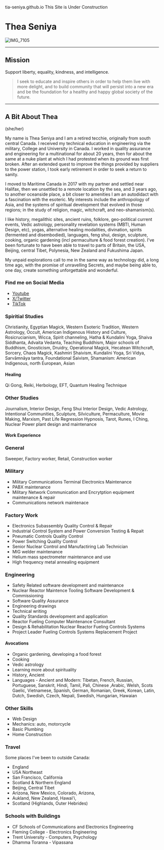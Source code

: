 tia-seniya.github.io
This Site is Under Construction

# Thea Seniya  
![IMG_7105](https://github.com/Tia-Seniya/tia-seniya.github.io/assets/166879066/67d179d2-6d00-4ea2-b1ff-7f0d5b859037)

---- 
## Mission 
Support liberty, equality, kindness, and intelligence.

>I seek to educate and inspire others in order to help them live with more delight, and to build community that will persist into a new era and be the foundation for a healthy and happy global society of the future. 
--- 

## A Bit About Thea

(she/her)

My name is Thea Seniya and I am a retired tecchie, originally from south central Canada. I received my technical education in engineering via the military, College and University in Canada. I worked in quality assurance and engineering for a multinational for about 20 years, then for about the same at a nuke plant at which I had protested when its ground was first broken. After an extended quest to improve the things provided by suppliers to the power station, I took early retirement in order to seek a return to sanity.

I moved to Maritime Canada in 2017 with my partner and settled near Halifax, then we unsettled to a remote location by the sea, and 3 years ago, to another oceanside place, a bit closer to amenities
 I am an autodidact with a fascination with the esoteric. My interests include the anthropology of Asia, and the systems of spiritual  development that evolved in those regions; in the study of religion, magic, witchcraft, and neo-shamanism(s).

I like history, megalithic sites, ancient ruins, folklore, geo-political current events, Vedic astrology, personality revelation systems (MBTI, Human Design, etc), yogas, alternative healing modalities, divination, spirits (fermented and disembodied), languages, feng shui, design, sculpture, cooking, organic gardening (incl permaculture & food forest creation).  I’ve been fortunate to have been able to travel to parts of Britain, the USA, Beijing, central Tibet, Polynesia, New Zealand and Fukushima Japan.

My unpaid explorations call to me in the same way as technology did, a long time ago, with the promise of unravelling Secrets, and maybe being able to, one day, create something unforgettable and wonderful.

### Find me on Social Media
 - [Youtube](https://www.youtube.com/@xenia_42)
 - [X/Twitter](https://www.x.com/TheaSeniya)
 - [TikTok](https://www.tiktok.com/@tia_seniya)
  
### Spiritial Studies
Christianity, Egyptian Magick, Western Esoteric Tradition, Western Astrology, Occult, American Indigenous History and Culture, Rosicrucianism, Wicca, Spirit channeling, Hatha & Kundalini Yoga, Shaiva Siddhanta, Advaita Vedanta, Teaching Buddhism, Major schools of Buddhism, Gnosticism, Druidry, Operational Magick, Hecatean Witchcraft, Sorcery, Chaos Magick, Kashmiri Shaivism,  Kundalini Yoga, Sri Vidya, Sarvāmnāya tantra, Foundational Śaivism, Shamanism: American Indigenous, north European, Asian

#### Healing
Qi Gong, Reiki, Herbology, EFT, Quantum Healing Technique

### Other Studies

Journalism, Interior Design, Feng Shui Interior Design, Vedic Astrology, Intentional Communities, Sculpture, Silviculture, Permaculture, Movie Making, Marxism, Past Life Regression Hypnosis, Tarot, Runes, I Ching, Nuclear Power plant design and maintenance

#### Work Experience
### General
Sweeper, Factory worker, Retail, Construction worker

### Military
 - Military Communications Terminal Electronics Maintenance
 - PABX maintenance
 - Military Network Communication and Encrytption equipment maintenance & repair
 - Communications network maintenace
   
### Factory Work
 - Electronics Subassembly Quality Control & Repair
 - Industrial Control System and Power Conversion Testing & Repait
 - Pneumatic Controls Quality Control
 - Power Switching Quality Control
 - Senior Nuclear Control and Manufactiring Lab Technician
 - MIG welder maintenance
 - Helium mass spectrometer maintenance and use
 - High frequency metal annealing equipment
   
 ### Engineering
 - Safety Related software development and maintenance
 - Nuclear Reactor Maintence Tooling Software Development & Commissioning
 - Software Quality Assurance
 - Engineering drawings
 - Technical writing
 - Quality Standards development and application
 - Reactor Fueling Computer Maintenance Consultant
 - Design & Rehabilitation Nuclear Reactor Fueling Controls Systems
 - Project Leader Fueling Controls Systems Replacement Project

#### Avocations

 - Organic gardening, developing a food forest
 - Cooking
 - Vedic astrology
 - Learning more about spirituality
 - History, Ancient
 - Languages - Ancient and Modern: Tibetan, French, Russian, Portuguese, Sanskrit, Hindi, Tamil, Pali, Chinese ,Arabic, Welsh, Scots Gaelic, Vietnamese, Spanish, German, Romanian, Greek, Korean, Latin, Dutch, Swedish, Czech, Nepali, Swedish, Hungarian, Hawaian

### Other Skills

- Web Design
- Mechanics: auto, motorcycle
- Basic Plumbing
- Home Construction

### Travel

Some places I've been to outside Canada:
- England
- USA Northeast
- San Francisco, California
- Scotland & Northern England 
- Beijing, Central Tibet
- Arizona, New Mexico, Colorado, Arizona,
- Aukland, New Zealand, Hawai'i,
- Scotland (Highlands, Outer Hebrides) 

### Schools with Buildings

- CF Schools of Communications and Electronics Engineering
- Fleming College - Electronics Engineering
- Trent University - Computers, Psychology
- Dhamma Toranna - Vipassana



